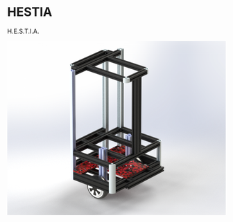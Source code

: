# HESTIA
H.E.S.T.I.A.

![alt text](https://github.com/UtBotsAtHome-UTFPR/HESTIA/blob/master/Hestia%20Estrutura/Imagem%20Hestia.png "nao sei oq escrever aqui")
